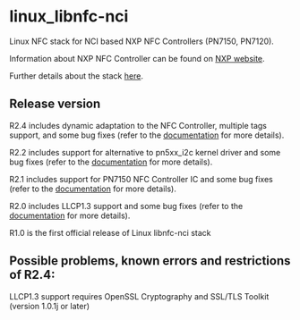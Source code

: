linux_libnfc-nci
================
Linux NFC stack for NCI based NXP NFC Controllers (PN7150, PN7120).

Information about NXP NFC Controller can be found on [NXP website](https://www.nxp.com/products/identification-and-security/nfc/nfc-reader-ics:NFC-READER).

Further details about the stack [here](http://www.nxp.com/documents/application_note/AN11697.pdf).

Release version
---------------
R2.4 includes dynamic adaptation to the NFC Controller, multiple tags support, and some bug fixes (refer to the [documentation](http://www.nxp.com/documents/application_note/AN11697.pdf) for more details).

R2.2 includes support for alternative to pn5xx_i2c kernel driver and some bug fixes (refer to the [documentation](http://www.nxp.com/documents/application_note/AN11697.pdf) for more details).

R2.1 includes support for PN7150 NFC Controller IC and some bug fixes (refer to the [documentation](http://www.nxp.com/documents/application_note/AN11697.pdf) for more details).

R2.0 includes LLCP1.3 support and some bug fixes (refer to the [documentation](http://www.nxp.com/documents/application_note/AN11697.pdf) for more details).

R1.0 is the first official release of Linux libnfc-nci stack

Possible problems, known errors and restrictions of R2.4:
---------------------------------------------------------
LLCP1.3 support requires OpenSSL Cryptography and SSL/TLS Toolkit (version 1.0.1j or later)
